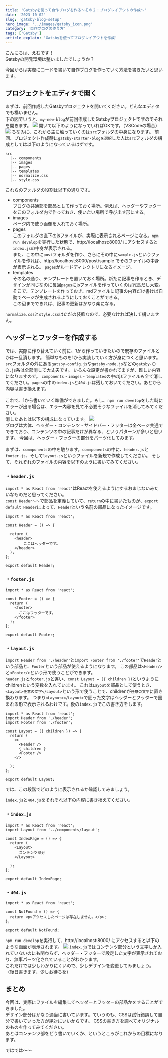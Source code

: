 ```yaml
---
title: 'Gatsbyを使って自作ブログを作る〜その２：ブログレイアウトの作成〜'
date: '2023-10-02'
slug: 'gatsby-blog-setup'
hero_image: '../images/gatsby_icon.png'
category: '自作ブログの作り方'
tags: ['Gatsby']
article_explain: 'Gatsbyを使ってブログレイアウトを作成'
---
```


こんにちは、えむです！<br>
Gatsbyの開発環境は整いましたでしょうか？

今回からは実際にコードを書いて自作ブログを作っていく方法を書きたいと思います。

## プロジェクトをエディタで開く
まずは、前回作成したGatsbyプロジェクトを開いてください。どんなエディタでも構いません。<br>
下の図でいうと、`my-new-blog`が前回作成したGatsbyプロジェクトですのでそれを開きます。
![](../images/2023-10-2/open-gatsby-project.png)
開いて以下のようになっていればOKです。（VSCodeの場合）
![](../images/2023-10-2/GatsbyOnVSCode.png)
ちなみに、これから主に触っていくのは`src`フォルダの中身になります。
前回、プロジェクト作成時に`gatsby-starter-blogを選択`した人は`src`フォルダの構成としては以下のようになっているはずです。
```
src
  |-- components
  |-- images
  |-- pages
  |-- templates
  |-- normalize.css
  |-- style.css
```
これらのフォルダの役割は以下の通りです。<br>
* components<br>
  ブログの共通部を部品として作っておく場所。例えば、ヘッダーやフッターをこのフォルダ内で作っておき、使いたい場所で呼び出す形にする。<br>
* images<br>
  ページ内で使う画像を入れておく場所。<br>
* pages<br>
  このフォルダの直下のjsファイルが、実際に表示されるページになる。`npm run develop`を実行した状態で、http://localhost:8000/ にアクセスすると`index.js`の中身が表示される。<br>
  また、この中に`post`フォルダを作り、さらにその中に`sample.js`というファイルを作れば、http://localhost:8000/post/sample でそのファイルの中身が表示される。
  `pages`がルードディレクトリになるイメージ。
* templates<br>
  その名の通り、テンプレートを置いておく場所。新たに記事を作るとき、デザインが同じなのに毎回`pages`にjsファイルを作っていくのは冗長だし大変。
  そこで、テンプレートを作っておき、mdファイルに記事の内容だけ書けば自動でページが生成されるようにしておくことができる。<br>この辺までできれば、記事の更新はかなり楽になる。<br>

`normalize.css`と`style.css`はただの装飾なので、必要なければ決して構いません。
## ヘッダーとフッターを作成する
では、実際に作り替えていく前に、1から作っていきたいので既存のファイルとかは一旦消します。
簡単なものを1から実装していく方が身につくと思います。<br>
`src`フォルダの外にある`gatsby-config.js`や`gatsby-node.js`などの`gatsby-〇〇.js`系は全部消して大丈夫です。
いろんな設定が書かれてますが、難しい内容になりますので。
`components`・`images`・`templates`の中のjsファイルも全て消してください。`pages`の中の`index.js`と`404.js`は残しておいてください。あとから内容は書き換えます。<br>
<br>
これで、1から書いていく準備ができました。もし、`npm run develop`をした時にエラーが出る場合は、エラー内容を見て不必要そうなファイルを消してみてください。<br>
消したあとは以下の構成になっています。
![](../images/2023-10-2/afterDelete.png)
<br>
ブログは大体、ヘッダー・コンテンツ・サイドバー・フッターは全ページ共通でできており、コンテンツの中の記事だけが異なる、というパターンが多いと思います。
今回は、ヘッダー・フッターの部分をパーツ化してみます。<br>
<br>
まずは、`commponents`の中を触ります。`commponents`の中に、`header.js`と`footer.js`、そして`layout.js`というファイルを新規で作成してください。
そして、それぞれのファイルの内容を以下のように書いてみてください。<br>
### ・`header.js`<br>
  `import * as React from 'react'`はReactを使えるようにするおまじないみたいなものだと思ってください。<br>
  `const Header〜〜`で部品を定義していて、`return`の中に書いたものが、`export default Header`によって、`Header`という名前の部品になったイメージです。
```
import * as React from 'react';

const Header = () => {

  return (
    <header>
        ここはヘッダーです。
    </header>
  );
};

export default Header;
```
### ・`footer.js`
```
import * as React from 'react';

const Footer = () => {
  return (
    <footer>
      ここはフッターです。
    </footer>
  );
};

export default Footer;
```
### ・`layout.js`<br>
`import Header from './header'`と`import Footer from './footer'`で`Header`という部品と、`Footer`という部品が使えるようになります。
この部品は`<Header/>`と`<Footer/>`という形で使うことができます。<br>
`header.js`と`footer.js`と違い、`const Layout = ({ children })`というようにchildrenという変数を入れています。 
これは`Layout`を部品として使うとき、`<Layout>任意の文字</Layout>`という形で使うことで、childrenが`任意の文字`に置き換わります。
つまり`<Layout></Layout>`で囲った文字はヘッダーとフッターで囲まれる形で表示されるわけです。後の`index.js`でこの書き方をします。<br>

```
import * as React from 'react';
import Header from './header';
import Footer from './footer';

const Layout = ({ children }) => {
  return (
    <>
      <Header />
      { children }
      <Footer />
    </>

  );
};

export default Layout;
```


では、この段階でどのように表示されるか確認してみましょう。

`index.js`と`404.js`をそれぞれ以下の内容に書き換えてください。<br>

### ・`index.js`<br>
```
import * as React from 'react';
import Layout from '../components/layout';

const IndexPage = () => {
  return (
    <Layout>
      コンテンツ部分
    </Layout>
    
  );
};

export default IndexPage;
```
### ・`404.js`<br>
```
import * as React from 'react';

const NotFound = () => {
  return <p>アクセスしたページは存在しません。</p>;
};

export default NotFound;
```

`npm run develop`を実行して、http://localhost:8000/ にアクセスすると以下のような画面が表示されます。
![](../images/2023-10-2/layoutwithoutcss.png)
`index.js`ではコンテンツ部分という文字しか入れていないのにも関わらず、ヘッダー・フッターで設定した文字が表示されており、無事パーツ化されていることがわかります。<br>
これだけでは少しわかりにくいので、少しデザインを変更してみましょう。
（後日書きます、少しお待ちを）

## まとめ
今回は、実際にファイルを編集してヘッダーとフッターの部品かをすることができました。<br>
デザイン部分はかなり適当に書いています。ていうのも、CSSは試行錯誤して自分で書いていった方が絶対にいいからです。
CSSの書き方を調べてオリジナルのものを作ってみてください。<br>
あとはコンテンツ部をどう書いていくか、というところがこれからの目標になります。<br>

ではでは〜〜
